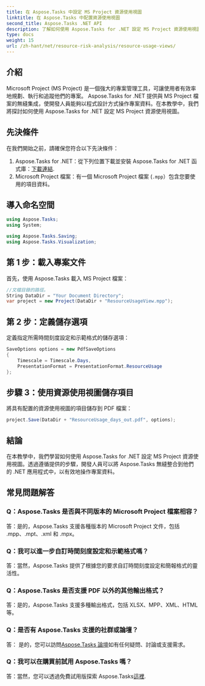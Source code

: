 ```yaml
---
title: 在 Aspose.Tasks 中設定 MS Project 資源使用視圖
linktitle: 在 Aspose.Tasks 中配置資源使用視圖
second_title: Aspose.Tasks .NET API
description: 了解如何使用 Aspose.Tasks for .NET 設定 MS Project 資源使用視圖。包含程式碼範例的分步指南。
type: docs
weight: 15
url: /zh-hant/net/resource-risk-analysis/resource-usage-views/
---
```

## 介紹
Microsoft Project (MS Project) 是一個強大的專案管理工具，可讓使用者有效率地規劃、執行和追蹤他們的專案。 Aspose.Tasks for .NET 提供與 MS Project 檔案的無縫集成，使開發人員能夠以程式設計方式操作專案資料。在本教學中，我們將探討如何使用 Aspose.Tasks for .NET 設定 MS Project 資源使用視圖。
## 先決條件
在我們開始之前，請確保您符合以下先決條件：
1.  Aspose.Tasks for .NET：從下列位置下載並安裝 Aspose.Tasks for .NET 函式庫：[下載連結](https://releases.aspose.com/tasks/net/).
2. Microsoft Project 檔案：有一個 Microsoft Project 檔案 (`.mpp`）包含您要使用的項目資料。

## 導入命名空間
```csharp
using Aspose.Tasks;
using System;

using Aspose.Tasks.Saving;
using Aspose.Tasks.Visualization;
```
## 第 1 步：載入專案文件
首先，使用 Aspose.Tasks 載入 MS Project 檔案：
```csharp
//文檔目錄的路徑。
String DataDir = "Your Document Directory";
var project = new Project(DataDir + "ResourceUsageView.mpp");
```
## 第 2 步：定義儲存選項
定義指定所需時間刻度設定和示範格式的儲存選項：
```csharp
SaveOptions options = new PdfSaveOptions
{
    Timescale = Timescale.Days,
    PresentationFormat = PresentationFormat.ResourceUsage
};
```
## 步驟 3：使用資源使用視圖儲存項目
將具有配置的資源使用視圖的項目儲存到 PDF 檔案：
```csharp
project.Save(DataDir + "ResourceUsage_days_out.pdf", options);
```

## 結論
在本教學中，我們學習如何使用 Aspose.Tasks for .NET 設定 MS Project 資源使用視圖。透過遵循提供的步驟，開發人員可以將 Aspose.Tasks 無縫整合到他們的 .NET 應用程式中，以有效地操作專案資料。

## 常見問題解答
### Q：Aspose.Tasks 是否與不同版本的 Microsoft Project 檔案相容？
答：是的，Aspose.Tasks 支援各種版本的 Microsoft Project 文件，包括 .mpp、.mpt、.xml 和 .mpx。
### Q：我可以進一步自訂時間刻度設定和示範格式嗎？
答：當然，Aspose.Tasks 提供了根據您的要求自訂時間刻度設定和簡報格式的靈活性。
### Q：Aspose.Tasks 是否支援 PDF 以外的其他輸出格式？
答：是的，Aspose.Tasks 支援多種輸出格式，包括 XLSX、MPP、XML、HTML 等。
### Q：是否有 Aspose.Tasks 支援的社群或論壇？
答： 是的，您可以訪問[Aspose.Tasks 論壇](https://forum.aspose.com/c/tasks/15)如有任何疑問、討論或支援需求。
### Q：我可以在購買前試用 Aspose.Tasks 嗎？
答：當然，您可以透過免費試用版探索 Aspose.Tasks[這裡](https://releases.aspose.com/).